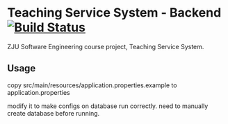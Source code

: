 # Teaching Service System - Backend [![Build Status](https://www.travis-ci.org/yzyDavid/tss-backend.svg?branch=master)](https://www.travis-ci.org/yzyDavid/tss-backend)
ZJU Software Engineering course project, Teaching Service System.

## Usage
copy src/main/resources/application.properties.example to application.properties

modify it to make configs on database run correctly.
need to manually create database before running.
